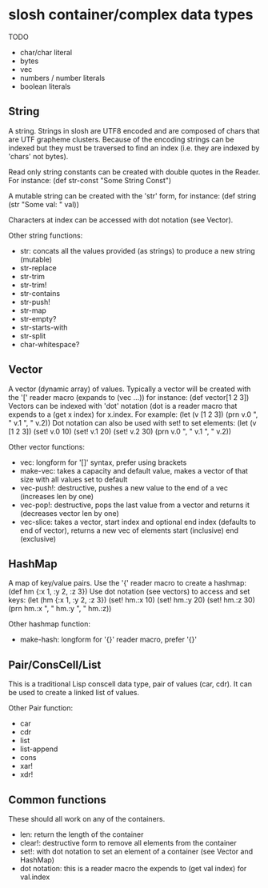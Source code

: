 # slosh container/complex data types

TODO
- char/char literal
- bytes
- vec
- numbers / number literals
- boolean literals

## String
A string.  Strings in slosh are UTF8 encoded and are composed of chars that are
UTF grapheme clusters.  Because of the encoding strings can be indexed but they
must be traversed to find an index (i.e. they are indexed by 'chars' not bytes).

Read only string constants can be created with double quotes in the Reader.
For instance: (def str-const "Some String Const")

A mutable string can be created with the 'str' form, for instance:
(def string (str "Some val: " val))

Characters at index can be accessed with dot notation (see Vector).

Other string functions:
- str: concats all the values provided (as strings) to produce a new string (mutable)
- str-replace
- str-trim
- str-trim!
- str-contains
- str-push!
- str-map
- str-empty?
- str-starts-with
- str-split
- char-whitespace?

## Vector
A vector (dynamic array) of values.  Typically a vector will be created with the
'[' reader macro (expands to (vec ...)) for instance:
(def vector[1 2 3])
Vectors can be indexed with 'dot' notation (dot is a reader macro that expends
to a (get x index) for x.index.  For example:
(let (v [1 2 3])
  (prn v.0 ", " v.1 ", " v.2))
Dot notation can also be used with set! to set elements:
(let (v [1 2 3])
  (set! v.0 10)
  (set! v.1 20)
  (set! v.2 30)
  (prn v.0 ", " v.1 ", " v.2))

Other vector functions:
- vec: longform for '[]' syntax, prefer using brackets
- make-vec: takes a capacity and default value, makes a vector of that size with all values set to default
- vec-push!: destructive, pushes a new value to the end of a vec (increases len by one)
- vec-pop!: destructive, pops the last value from a vector and returns it (decreases vector len by one)
- vec-slice: takes a vector, start index and optional end index (defaults to end of vector), returns a new vec of elements start (inclusive) end (exclusive)


## HashMap
A map of key/value pairs.  Use the '{' reader macro to create a hashmap:
(def hm {:x 1, :y 2, :z 3})
Use dot notation (see vectors) to access and set keys:
(let (hm {:x 1, :y 2, :z 3})
  (set! hm.:x 10)
  (set! hm.:y 20)
  (set! hm.:z 30)
  (prn hm.:x ", " hm.:y ", " hm.:z))

Other hashmap function:
- make-hash: longform for '{}' reader macro, prefer '{}'


## Pair/ConsCell/List
This is a traditional Lisp conscell data type, pair of values (car, cdr).  It can
be used to create a linked list of values.

Other Pair function:
- car
- cdr
- list
- list-append
- cons
- xar!
- xdr!

## Common functions
These should all work on any of the containers.
- len: return the length of the container
- clear!: destructive form to remove all elements from the container
- set!: with dot notation to set an element of a container (see Vector and HashMap)
- dot notation: this is a reader macro the expends to (get val index) for val.index

